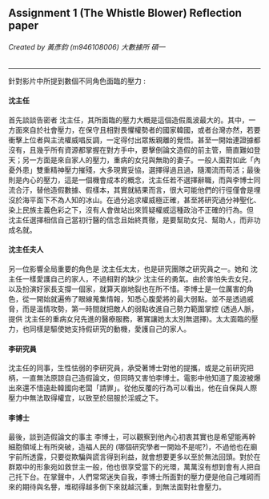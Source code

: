 ##  **Assignment 1 (The Whistle Blower)** Reflection paper

###### Created by 黃彥鈞 (m946108006) 大數據所 碩一

___

針對影片中所提到數個不同角色面臨的壓力 : 

#### 沈主任

首先談談告密者 沈主任，其所面臨的壓力大概是這個造假風波最大的。其中，一方面來自於社會壓力，在保守且相對畏懼權勢者的國家韓國，或者台灣亦然，若要衝擊上位者與主流權威唱反調，一定得付出眾叛親離的覺悟。甚至一開始連證據都沒有，且幾乎所有資源都掌握在對方手中，要擊倒論文造假的前主管，簡直難如登天；另一方面是來自家人的壓力，重病的女兒與無助的妻子。一般人面對如此「內憂外患」雙重精神壓力摧殘，大多現實妥協，選擇得過且過，隨濁流而苟活；最後則是內心的壓力，這是一個機會成本的概念，沈主任若不選擇辭職，而與李博士同流合汙，替他造假數據、假樣本，其實就結果而言，很大可能他們的行徑僅會是埋沒於海平面下不為人知的冰山。在過分追求權威極正確，甚至將研究過分神聖化、染上民族主義色彩之下，沒有人會做站出來質疑權威這種政治不正確的行為。但 沈主任選擇相信自己當初行醫的信念且始終貫徹，是要幫助女兒、幫助人，而非功成名就。

#### 沈主任夫人

另一位影響全局重要的角色是 沈主任太太，也是研究團隊之研究員之一。她和 沈主任一樣愛護自己的家人，不過相對的缺少 沈主任的勇氣。由於害怕失去女兒，以及扮演好家長支撐一個家，就算天崩地裂也在所不惜。李博士是一位厲害的角色，從一開始就遍佈了眼線蒐集情報，知悉心腹愛將的最大弱點。並不是透過威脅，而是溫情攻勢，第一時間就把敵人的弱點收進自己勢力範圍掌控 (透過人脈，提供 沈主任的重病女兒先進的醫療服務，著實讓她太太別無選擇)。太太面臨的壓力，也同樣是驅使她支持假研究的動機，愛護自己的家人。

#### 李研究員

沈主任的同事，生性怯弱的李研究員，承受著博士對他的提攜，或是之前研究把柄，一直無法原諒自己造假論文，但同時又害怕李博士。電影中他知道了風波被爆出來還不惜遠赴韓國向老闆「請罪」。從他反覆的行為可以看出，他在自保與人際壓力中無法取得權宜，以致至於屈服於淫威之下。

#### 李博士

最後，談到造假論文的事主 李博士，可以觀察到他內心初衷其實也是希望能再幹細胞領域上有所突破，造福人民的 (哪個研究學者一開始不是呢?)，不過他也在廟宇前所透露，只要從欺騙與謊言得到利益，就會想要更多以至於無法回頭。對於在群眾中的形象宛如救世主一般，他也很享受當下的光環，萬萬沒有想到會有人把自己托下台。在掌聲中，人們常常迷失自我，李博士所面對的壓力便是他自己堆砌而來的期待與名譽，堆砌得越多倒下來就越沉重，到無法面對社會壓力。